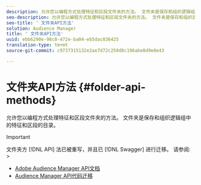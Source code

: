 ```yaml
---
description: 允许您以编程方式处理特征和区段文件夹的方法。 文件夹是保存和组织逻辑组中的特征和区段的目录。
seo-description: 允许您以编程方式处理特征和区段文件夹的方法。 文件夹是保存和组织逻辑组中的特征和区段的目录。
seo-title: ' 文件夹API方法'
solution: Audience Manager
title: ' 文件夹API方法'
uuid: ebb6290e-98c0-472e-ba04-eb5dac036425
translation-type: tm+mt
source-git-commit: c9737315132e2ae7d72c250d8c196abe8d9e0e43

---
```



# 文件夹API方法 {#folder-api-methods}

允许您以编程方式处理特征和区段文件夹的方法。 文件夹是保存和组织逻辑组中的特征和区段的目录。

<!-- api-folders.xml -->

>[!IMPORTANT]
>
>文件夹方 [!DNL API] 法已被重写，并且已 [!DNL Swagger] 进行迁移。 请参阅:  &gt;
>* [Adobe Audience Manager API文档](https://bank.demdex.com/portal/swagger/index.html)
>* [Audience Manager API代码迁移](../../api/api-swagger-migration.md)